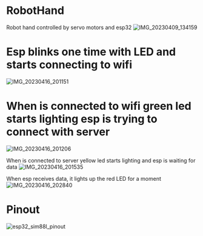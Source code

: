 # RobotHand
Robot hand controlled by servo motors and esp32
![IMG_20230409_134159](https://user-images.githubusercontent.com/79656363/232335004-cd1dfdd8-887f-4119-94cc-eb8bc0d06b9a.jpg)

# Esp blinks one time with LED  and starts connecting to wifi
![IMG_20230416_201151](https://user-images.githubusercontent.com/79656363/232334487-1fffe64a-1557-40ba-a3aa-dee8c9c94762.jpg)


# When is connected to wifi green led starts lighting esp is trying to connect with server
![IMG_20230416_201206](https://user-images.githubusercontent.com/79656363/232335742-3b1366e4-bc3e-4de0-b791-0fcc98d72571.jpg)


When is connected to server yellow led starts lighting and esp is waiting for data 
![IMG_20230416_201535](https://user-images.githubusercontent.com/79656363/232335114-bb5cd555-6044-438d-848a-6d95ec7a365d.jpg)


When esp receives data, it lights up the red LED for a moment
![IMG_20230416_202840](https://user-images.githubusercontent.com/79656363/232335195-f333939c-2046-430b-bddf-cbe115ede9fa.jpg)




# Pinout
![esp32_sim88l_pinout](https://user-images.githubusercontent.com/79656363/230772355-7e2b0e49-8e3e-4e26-90a1-d4d4159f6f98.jpg)
